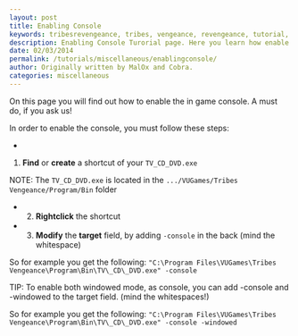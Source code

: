 ```yaml
---
layout: post
title: Enabling Console
keywords: tribesrevengeance, tribes, vengeance, revengeance, tutorial, guide, enable, console, shortcut, target, windowed
description: Enabling Console Turorial page. Here you learn how enable the console.
date: 02/03/2014
permalink: /tutorials/miscellaneous/enablingconsole/
author: Originally written by MalOx and Cobra.
categories: miscellaneous
---
```


On this page you will find out how to enable the in game console. A must do, if you ask us!

  

In order to enable the console, you must follow these steps:

- 

1. **Find** or **create** a shortcut of your `TV_CD_DVD.exe`

NOTE: The `TV_CD_DVD.exe` is located in the `.../VUGames/Tribes Vengeance/Program/Bin` folder

- 2. **Rightclick** the shortcut
- 3. **Modify** the **target** field, by adding `-console` in the back (mind the whitespace)
  

So for example you get the following: `"C:\Program Files\VUGames\Tribes Vengeance\Program\Bin\TV\_CD\_DVD.exe" -console`

  

TIP: To enable both windowed mode, as console, you can add -console and -windowed to the target field. (mind the whitespaces!)

So for example you get the following: `"C:\Program Files\VUGames\Tribes Vengeance\Program\Bin\TV\_CD\_DVD.exe" -console -windowed`

